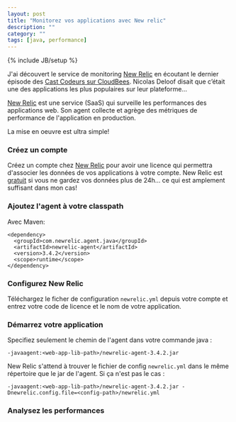 ```yaml
---
layout: post
title: "Monitorez vos applications avec New relic"
description: ""
category: ""
tags: [java, performance]
---
```

{% include JB/setup %}

J'ai découvert le service de monitoring [New Relic](http://newrelic.com) en écoutant le dernier épisode des [Cast Codeurs sur CloudBees](http://lescastcodeurs.com/2014/02/20/lcc-96-interview-sur-cloudbees-et-le-paas-avec-nicolas-deloof). Nicolas Deloof disait que c’était une des applications les plus populaires sur leur plateforme...

[New Relic](http://newrelic.com) est une service (SaaS) qui surveille les performances des applications web.
Son agent collecte et agrège des métriques de performance de l'application en production.

La mise en oeuvre est ultra simple!

### Créez un compte

Créez un compte chez [New Relic](http://newrelic.com) pour avoir une licence qui permettra d'associer les données de vos applications à votre compte.
New Relic est [gratuit](http://newrelic.com/pricing) si vous ne gardez vos données plus de 24h... ce qui est amplement suffisant dans mon cas!


### Ajoutez l'agent à votre classpath

Avec Maven:

```
<dependency>
  <groupId>com.newrelic.agent.java</groupId>
  <artifactId>newrelic-agent</artifactId>
  <version>3.4.2</version>
  <scope>runtime</scope>
</dependency>
```

### Configurez New Relic

Téléchargez le ficher de configuration `newrelic.yml` depuis votre compte et entrez votre code de licence et le nom de votre application.


### Démarrez votre application

Specifiez seulement le chemin de l'agent dans votre commande java :

```
-javaagent:<web-app-lib-path>/newrelic-agent-3.4.2.jar
```

New Relic s'attend à trouver le fichier de config `newrelic.yml` dans le même répertoire que le jar de l'agent. Si ça n'est pas le cas :

```
-javaagent:<web-app-lib-path>/newrelic-agent-3.4.2.jar -Dnewrelic.config.file=<config-path>/newrelic.yml 
```

### Analysez les performances




